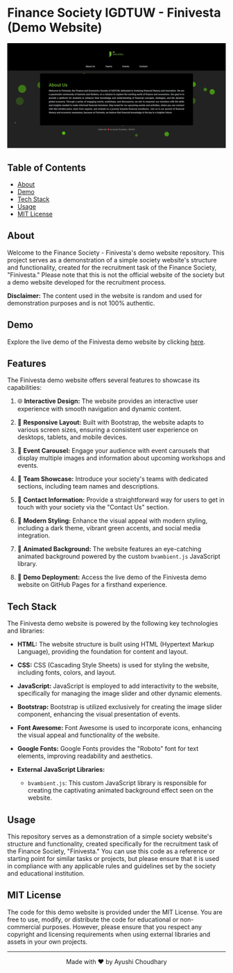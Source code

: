 
 # Finance Society IGDTUW - Finivesta (Demo Website)
<p align="center">
    <img alt="Finivesta Demo Website" src="images/finivesta-homepage.png" />
</p> 

## Table of Contents

- [About](#about)
- [Demo](#demo)
- [Tech Stack](#tech-stack)
- [Usage](#usage)
- [MIT License](#mit-license)

## About

Welcome to the Finance Society - Finivesta's demo website repository. This project serves as a demonstration of a simple society website's structure and functionality, created for the recruitment task of the Finance Society, "Finivesta." Please note that this is not the official website of the society but a demo website developed for the recruitment process.

**Disclaimer:** The content used in the website is random and used for demonstration purposes and is not 100% authentic.

## Demo

Explore the live demo of the Finivesta demo website by clicking [here](https://ayushichoudhary-19.github.io/finivesta-demo/).

## Features

The Finivesta demo website offers several features to showcase its capabilities:

1. 🌐 **Interactive Design:** The website provides an interactive user experience with smooth navigation and dynamic content.

2. 📱 **Responsive Layout:** Built with Bootstrap, the website adapts to various screen sizes, ensuring a consistent user experience on desktops, tablets, and mobile devices.

3. 🎪 **Event Carousel:** Engage your audience with event carousels that display multiple images and information about upcoming workshops and events.

4. 👥 **Team Showcase:** Introduce your society's teams with dedicated sections, including team names and descriptions.

5. 📧 **Contact Information:** Provide a straightforward way for users to get in touch with your society via the "Contact Us" section.

6. 🎨 **Modern Styling:** Enhance the visual appeal with modern styling, including a dark theme, vibrant green accents, and social media integration.

7. 🌟 **Animated Background:** The website features an eye-catching animated background powered by the custom `bvambient.js` JavaScript library.

8. 🚀 **Demo Deployment:** Access the live demo of the Finivesta demo website on GitHub Pages for a firsthand experience.


## Tech Stack

The Finivesta demo website is powered by the following key technologies and libraries:

- **HTML:** The website structure is built using HTML (Hypertext Markup Language), providing the foundation for content and layout.

- **CSS:** CSS (Cascading Style Sheets) is used for styling the website, including fonts, colors, and layout.

- **JavaScript:** JavaScript is employed to add interactivity to the website, specifically for managing the image slider and other dynamic elements.

- **Bootstrap:** Bootstrap is utilized exclusively for creating the image slider component, enhancing the visual presentation of events.

- **Font Awesome:** Font Awesome is used to incorporate icons, enhancing the visual appeal and functionality of the website.

- **Google Fonts:** Google Fonts provides the "Roboto" font for text elements, improving readability and aesthetics.

- **External JavaScript Libraries:**
  - `bvambient.js`: This custom JavaScript library is responsible for creating the captivating animated background effect seen on the website.


## Usage

This repository serves as a demonstration of a simple society website's structure and functionality, created specifically for the recruitment task of the Finance Society, "Finivesta." You can use this code as a reference or starting point for similar tasks or projects, but please ensure that it is used in compliance with any applicable rules and guidelines set by the society and educational institution.

## MIT License

The code for this demo website is provided under the MIT License. You are free to use, modify, or distribute the code for educational or non-commercial purposes. However, please ensure that you respect any copyright and licensing requirements when using external libraries and assets in your own projects.

---

<p align="center">
    Made with ❤️ by Ayushi Choudhary
</p>
